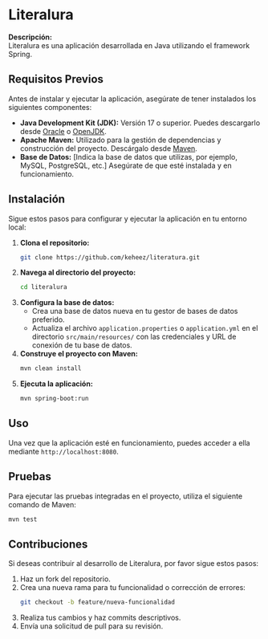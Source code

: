 # Literalura

**Descripción:**  
Literalura es una aplicación desarrollada en Java utilizando el framework Spring. 


## Requisitos Previos

Antes de instalar y ejecutar la aplicación, asegúrate de tener instalados los siguientes componentes:

- **Java Development Kit (JDK):** Versión 17 o superior. Puedes descargarlo desde [Oracle](https://www.oracle.com/java/technologies/javase-jdk17-downloads.html) o [OpenJDK](https://openjdk.java.net/install/).
- **Apache Maven:** Utilizado para la gestión de dependencias y construcción del proyecto. Descárgalo desde [Maven](https://maven.apache.org/download.cgi).
- **Base de Datos:** [Indica la base de datos que utilizas, por ejemplo, MySQL, PostgreSQL, etc.] Asegúrate de que esté instalada y en funcionamiento.

## Instalación

Sigue estos pasos para configurar y ejecutar la aplicación en tu entorno local:

1. **Clona el repositorio:**
   ```bash
   git clone https://github.com/keheez/literatura.git
   ```
2. **Navega al directorio del proyecto:**
   ```bash
   cd literalura
   ```
3. **Configura la base de datos:**
   - Crea una base de datos nueva en tu gestor de bases de datos preferido.
   - Actualiza el archivo `application.properties` o `application.yml` en el directorio `src/main/resources/` con las credenciales y URL de conexión de tu base de datos.
4. **Construye el proyecto con Maven:**
   ```bash
   mvn clean install
   ```
5. **Ejecuta la aplicación:**
   ```bash
   mvn spring-boot:run
   ```

## Uso

Una vez que la aplicación esté en funcionamiento, puedes acceder a ella mediante `http://localhost:8080`.
## Pruebas

Para ejecutar las pruebas integradas en el proyecto, utiliza el siguiente comando de Maven:

```bash
mvn test
```

## Contribuciones

Si deseas contribuir al desarrollo de Literalura, por favor sigue estos pasos:

1. Haz un fork del repositorio.
2. Crea una nueva rama para tu funcionalidad o corrección de errores:
   ```bash
   git checkout -b feature/nueva-funcionalidad
   ```
3. Realiza tus cambios y haz commits descriptivos.
4. Envía una solicitud de pull para su revisión.

